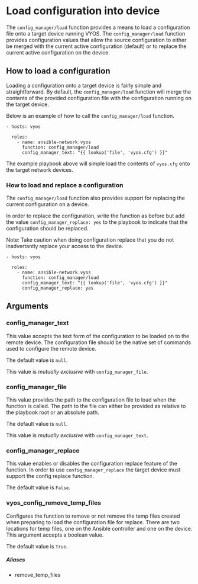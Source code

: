 # Load configuration into device
The `config_manager/load` function provides a means to load a configuration file onto a
target device running VYOS. The `config_manager/load` function provides configuration
values that allow the source configuration to either be merged with the
current active configuration (default) or to replace the current active
configuration on the device.  


## How to load a configuration
Loading a configuration onto a target device is fairly simple and
straightforward. By default, the `config_manager/load` function will merge the
contents of the provided configuration file with the configuration running on
the target device.  

Below is an example of how to call the `config_manager/load` function.

```
- hosts: vyos
  
  roles:
    - name: ansible-network.vyos
      function: config_manager/load
      config_manager_text: "{{ lookup('file', 'vyos.cfg') }}"
```

The example playbook above will simple load the contents of `vyos.cfg` onto the
target network devices.

### How to load and replace a configuration
The `config_manager/load` function also provides support for replacing the current
configuration on a device.

In order to replace the configuration, write the function as before but add the
value `config_manager_replace: yes` to the playbook to indicate that the configuration should
be replaced.

Note: Take caution when doing configuration replace that you do not
inadvertantly replace your access to the device.

```
- hosts: vyos

  roles:
    - name: ansible-network.vyos
      function: config_manager/load
      config_manager_text: "{{ lookup('file', 'vyos.cfg') }}"
      config_manager_replace: yes
```

## Arguments

### config_manager_text

This value accepts the text form of the configuration to be loaded on to the remote device. 
The configuration file should be the native set of commands used to configure the remote device.

The default value is `null`.

This value is *mutually exclusive* with `config_manager_file`.


### config_manager_file

This value provides the path to the configuration file to load when
the function is called. The path to the file can either be provided as
relative to the playbook root or an absolute path.

The default value is `null`.

This value is *mutually exclusive* with `config_manager_text`.


### config_manager_replace

This value enables or disables the configuration replace feature of the
function. In order to use `config_manager_replace` the target device must
support the config replace function.

The default value is `False`.


### vyos_config_remove_temp_files

Configures the function to remove or not remove the temp files created when
preparing to load the configuration file for replace. There are two locations
for temp files, one on the Ansible controller and one on the device. This
argument accepts a boolean value.

The default value is `True`.

##### Aliases

* remove_temp_files
